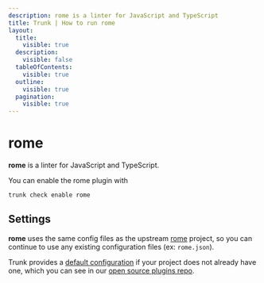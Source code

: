 ```yaml
---
description: rome is a linter for JavaScript and TypeScript
title: Trunk | How to run rome
layout:
  title:
    visible: true
  description:
    visible: false
  tableOfContents:
    visible: true
  outline:
    visible: true
  pagination:
    visible: true
---
```


# rome

**rome** is a linter for JavaScript and TypeScript.

You can enable the rome plugin with

```shell
trunk check enable rome
```

## Settings


**rome** uses the same config files as the
upstream [rome](https://github.com/rome/tools#readme) project, so you can continue to use any
existing configuration files (ex: `rome.json`).
    

Trunk provides a [default configuration](https://github.com/trunk-io/plugins/tree/main/linters/rome) if your project does not already have one,
which you can see in our [open source plugins repo](https://github.com/trunk-io/plugins/tree/main).
